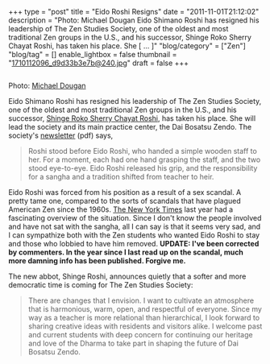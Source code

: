 +++
type = "post"
title = "Eido Roshi Resigns"
date = "2011-11-01T21:12:02"
description = "Photo: Michael Dougan Eido Shimano Roshi has resigned his leadership of The Zen Studies Society, one of the oldest and most traditional Zen groups in the U.S., and his successor, Shinge Roko Sherry Chayat Roshi, has taken his place. She [ ... ]"
"blog/category" = ["Zen"]
"blog/tag" = []
enable_lightbox = false
thumbnail = "1710112096_d9d33b3e7b@240.jpg"
draft = false
+++

<p><a href="http://www.flickr.com/photos/10582945@N02/1710112096/"><img style="display:block; margin-left:auto; margin-right:auto;" src="1710112096_d9d33b3e7b.jpg" title="" /></a></p>
<p>Photo: <a href="http://www.flickr.com/photos/10582945@N02/1710112096/">Michael Dougan</a></p>
<p>Eido Shimano Roshi has resigned his leadership of The Zen Studies
Society, one of the oldest and most traditional Zen groups in the U.S.,
and his successor, <a href="http://en.wikipedia.org/wiki/Sherry_Chayat">Shinge Roko Sherry Chayat
Roshi</a>, has taken his place.
She will lead the society and its main practice center, the Dai Bosatsu
Zendo. The society's
<a href="http://zenstudies.org/images/ZSSNewsltr11.pdf">newsletter</a> (pdf) says,</p>
<blockquote>
<p>Roshi stood before Eido Roshi, who handed a simple wooden staff to
her. For a moment, each had one hand grasping the staff, and the two
stood eye-to-eye. Eido Roshi released his grip, and the responsibility
for a sangha and a tradition shifted from teacher to heir.</p>
</blockquote>
<p>Eido Roshi was forced from his position as a result of a sex scandal. A
pretty tame one, compared to the sorts of scandals that have plagued
American Zen since the 1960s. <a href="http://www.nytimes.com/2010/08/21/us/21beliefs.html">The New York
Times</a> last year
had a fascinating overview of the situation. Since I don't know the
people involved and have not sat with the sangha, all I can say is that
it seems very sad, and I can sympathize both with the Zen students who
wanted Eido Roshi to stay and those who lobbied to have him removed.
<strong>UPDATE: I've been corrected by commenters. In the year since I last
read up on the scandal, much more damning info has been published.
Forgive me.</strong></p>
<p>The new abbot, Shinge Roshi, announces quietly that a softer and more
democratic time is coming for The Zen Studies Society:</p>
<blockquote>
<p>There are changes that I envision. I want to cultivate an atmosphere
that is harmonious, warm, open, and respectful of everyone. Since my
way as a teacher is more relational than hierarchical, I look forward
to sharing creative ideas with residents and visitors alike. I welcome
past and current students with deep concern for continuing our
heritage and love of the Dharma to take part in shaping the future of
Dai Bosatsu Zendo.</p>
</blockquote>
    